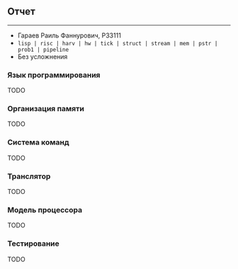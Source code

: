 ## Отчет

---

* Гараев Раиль Фаннурович, P33111
* `lisp | risc | harv | hw | tick | struct | stream | mem | pstr | prob1 | pipeline`
* Без усложнения

### Язык программирования

TODO

### Организация памяти

TODO

### Система команд

TODO

### Транслятор

TODO

### Модель процессора

TODO

### Тестирование

TODO